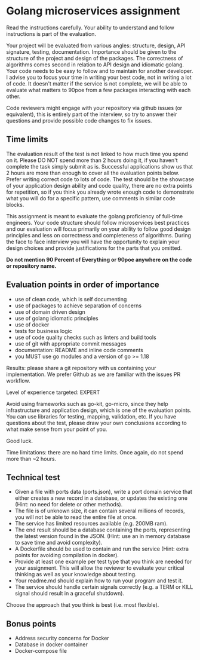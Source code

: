 # Golang microservices assignment

Read the instructions carefully.
Your ability to understand and follow instructions is part of the evaluation.

Your project will be evaluated from various angles: structure, design, API signature, testing, documentation. Importance should be given to the structure of the project and design of the packages. The correctness of algorithms comes second in relation to API design and idiomatic golang. Your code needs to be easy to follow and to maintain for another developer. I advise you to focus your time in writing your best code, not in writing a lot of code. It doesn't matter if the service is not complete, we will be able to evaluate what matters to 90poe from a few packages interacting with each other.

Code reviewers might engage with your repository via github issues (or equivalent), this is entirely part of the interview, so try to answer their questions and provide possible code changes to fix issues.

## Time limits

The evaluation result of the test is not linked to how much time you spend on it.
Please DO NOT spend more than 2 hours doing it, if you haven't complete the task simply submit as is.
Successful applications show us that 2 hours are more than enough to cover all the evaluation points below. Prefer writing correct code to lots of code. The test should be the showcase of your application design ability and code quality, there are no extra points for repetition, so if you think you already wrote enough code to demonstrate what you will do for a specific pattern, use comments in similar code blocks.

This assignment is meant to evaluate the golang proficiency of full-time engineers.
Your code structure should follow microservices best practices and our evaluation will focus primarily on your ability to follow good design principles and less on correctness and completeness of algorithms. During the face to face interview you will have the opportunity to explain your design choices and provide justifications for the parts that you omitted.

**Do not mention 90 Percent of Everything or 90poe anywhere on the code or repository name.**

## Evaluation points in order of importance

- use of clean code, which is self documenting
- use of packages to achieve separation of concerns
- use of domain driven design
- use of golang idiomatic principles
- use of docker
- tests for business logic
- use of code quality checks such as linters and build tools
- use of git with appropriate commit messages
- documentation: README and inline code comments
- you MUST use go modules and a version of go >= 1.18

Results: please share a git repository with us containing your implementation. We prefer Github as we are familiar with the issues PR workflow.

Level of experience targeted: EXPERT

Avoid using frameworks such as go-kit, go-micro, since they help infrastructure and application design, which is one of the evaluation points.
You can use libraries for testing, mapping, validation, etc.
If you have questions about the test, please draw your own conclusions according to what make sense from your point of you.

Good luck.

Time limitations: there are no hard time limits. Once again, do not spend more than ~2 hours.

## Technical test

- Given a file with ports data (ports.json), write a port domain service that either creates a new record in a database, or updates the existing one (Hint: no need for delete or other methods).
- The file is of unknown size, it can contain several millions of records, you will not be able to read the entire file at once.
- The service has limited resources available (e.g. 200MB ram).
- The end result should be a database containing the ports, representing the latest version found in the JSON. (Hint: use an in memory database to save time and avoid complexity).
- A Dockerfile should be used to contain and run the service (Hint: extra points for avoiding compilation in docker).
- Provide at least one example per test type that you think are needed for your assignment. This will allow the reviewer to evaluate your critical thinking as well as your knowledge about testing.
- Your readme.md should explain how to run your program and test it.
- The service should handle certain signals correctly (e.g. a TERM or KILL signal should result in a graceful shutdown).

Choose the approach that you think is best (i.e. most flexible).

## Bonus points

- Address security concerns for Docker
- Database in docker container
- Docker-compose file
